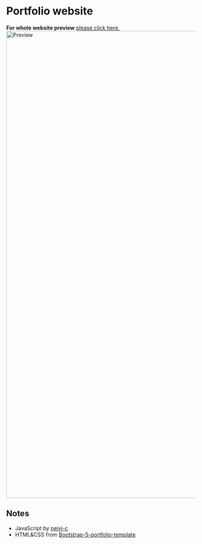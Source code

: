 # Portfolio website

**For whole website preview**
[please click here.](https://next-thought.surge.sh/)
<img width="1240" alt="Preview" src="https://github.com/peiyi-c/companyPortfolio_bootstrap/assets/73789013/1eeb4ed9-8c80-4135-b358-94101e7c11ff">

## 
## Notes

* JavaScript by [peiyi-c](https://github.com/peiyi-c)
* HTML&CSS from [Bootstrap-5-portfolio-template](https://github.com/MuriungiPatrick/Bootstrap-5-portfolio-template)


